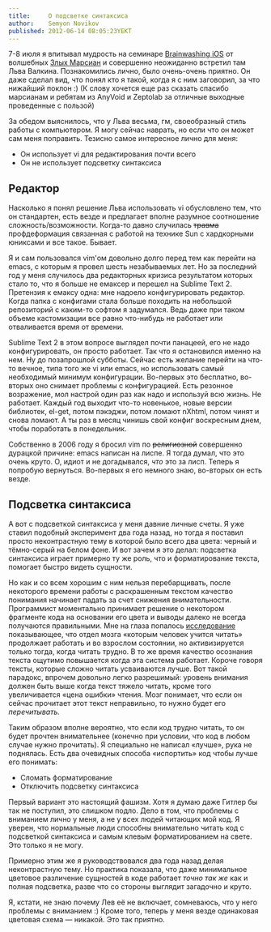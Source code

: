 ```yaml
---
title:     О подсветке синтаксиса
author:    Semyon Novikov
published: 2012-06-14 08:05:23YEKT
---
```


7-8 июля я впитывал мудрость на семинаре <a href="http://brainwashing.pro/ios-dev">Brainwashing iOS</a> от волшебных <a href="http://evilmartians.ru/">Злых Марсиан</a> и совершенно неожиданно встретил там Льва Валкина. Познакомились лично, было очень-очень приятно. Он даже сделал вид, что понял кто я такой, когда я с ним заговорил, за что нижайший поклон :)
(К слову хочется еще раз сказать спасибо марсианам и ребятам из AnyVoid и Zeptolab за отличные выходные проведенные с пользой)

За обедом выяснилось, что у Льва весьма, гм, своеобразный стиль работы с компьютером. Я могу сейчас наврать, но если что он может сам меня поправить. Тезисно самое интересное лично для меня:

* Он использует vi для редактирования почти всего
* Он не использует подсветку синтаксиса

## Редактор

Насколько я понял решение Льва использовать vi обусловлено тем, что он стандартен, есть везде и предлагает вполне разумное соотношение сложность/возможности. Когда-то давно случилась <strike>травма</strike> профдеформация связанная с работой на технике Sun с хардкорными юниксами и все такое. Бывает.

Я и сам пользовался vim&#39;ом довольно долго перед тем как перейти на emacs, с которым я провел шесть незабываемых лет. Но за последний год у меня случилось два редакторных кризиса результатом которых стало то, что я больше не емаксер и перешел на Sublime Text 2. Претензия к емаксу одна: мне надоело конфигурировать редактор. Когда папка с конфигами стала больше походить на небольшой репозиторий с каким-то софтом я задумался. Ведь даже при таком объеме кастомизации все равно что-нибудь не работает или отваливается время от времени.


Sublime Text 2 в этом вопросе выглядел почти панацеей, его не надо конфигурировать, он просто работает. Так что я остановился именно на нем. Ну до позапрошлой субботы.&nbsp;Сейчас есть желание перейти на что-то вечное, типа того же vi или emacs, но использовать самый необходимый минимум конфигурации. Во-первых это бесплатно, во-вторых оно снимает проблемы с конфигурацией. Есть резонное возражение, мол настрой один раз как надо и используй всю жизнь. Не работает. Каждый год выходит что-то новенькое, новые версии библиотек, el-get, потом пэкэджи, потом ломают nXhtml, потом чинят и снова ломают. А ты раз в месяц чинишь свой конфиг воскресным днем, чтобы поработать в понедельник.

Собственно в 2006 году я бросил vim по <strike>религиозной</strike> совершенно дурацкой причине: emacs написан на лиспе. Я тогда думал, что это очень круто. О, идиот и не догадывался, <i>что</i> это за лисп. Теперь я попробую вернуться. Во-первых я его немного знаю, во-вторых он есть везде.

## Подсветка синтаксиса

А вот с подсветкой синтаксиса у меня давние личные счеты. Я уже ставил подобный эксперимент два года назад, но тогда я поставил просто неконтрастную тему в которой было всего два цвета: черный и тёмно-серый на белом фоне. И вот зачем я это делал: подсветка синтаксиса играет примерно ту же роль, что и форматирование текста, помогает быстро видеть сущности.

Но как и со всем хорошим с ним нельзя перебарщивать, после некоторого времени работы с раскрашенным текстом качество понимания начинает падать за счет снижения внимательности. Программист моментально принимает решение о некотором фрагменте кода на основании его цвета и выводы далеко не всегда получаются правильными.
Мне на глаза попалось <a href="http://www.unicog.org/publications/ReadingDegradedWordsDorsalVentral_Neuroimage2008.pdf">исследование</a> показывающее, что отдел мозга &laquo;которым человек учится читать&raquo; продолжает работать и во взрослом состоянии, но активизируется только тогда, когда читать трудно. В то же время качество осознания текста ощутимо повышается когда эта система работает.
Короче говоря тексты, которые сложно читать усваиваются лучше. Вот такой парадокс, впрочем довольно легко разрешимый: уровень внимания должен быть выше когда текст тяжело читать, кроме того увеличивается &laquo;цена ошибки&raquo; чтения. Мозг понимает, что если он сейчас прочитает этот текст неправильно, то нужно будет его <i>перечитывать.</i>

Таким образом вполне вероятно, что если код трудно читать, то он будет прочтен внимательнее (конечно при условии, что код в любом случае нужно прочитать). Я специально не написал &laquo;лучше&raquo;, рука не поднялась. Есть два очевидных способа &laquo;испортить&raquo; код чтобы лучше его понимать:

* Сломать форматирование
* Отключить подсветку синтаксиса

Первый вариант это настоящий фашизм. Хотя я думаю даже Гитлер бы так не поступил, это слишком подло. Дело в том, что проблемы с вниманием лично у меня, а не у всех людей читающих мой код. Я уверен, что нормальные люди способны внимательно читать код с подсветкой синтаксиса и самым клевым форматированием на свете. Это только я не могу.

Примерно этим же я руководствовался два года назад делая неконтрастную тему. Но практика показала, что даже минимальное цветовое различение сущностей в коде работает <i>точно так же</i> как и полная подсветка, разве что со стороны выглядит загадочно и круто.

Я, кстати, не знаю почему Лев её не включает, сомневаюсь, что у него проблемы с вниманием :) Кроме того, теперь у меня везде одинаковая цветовая схема &mdash; никакой. Это так приятно.
